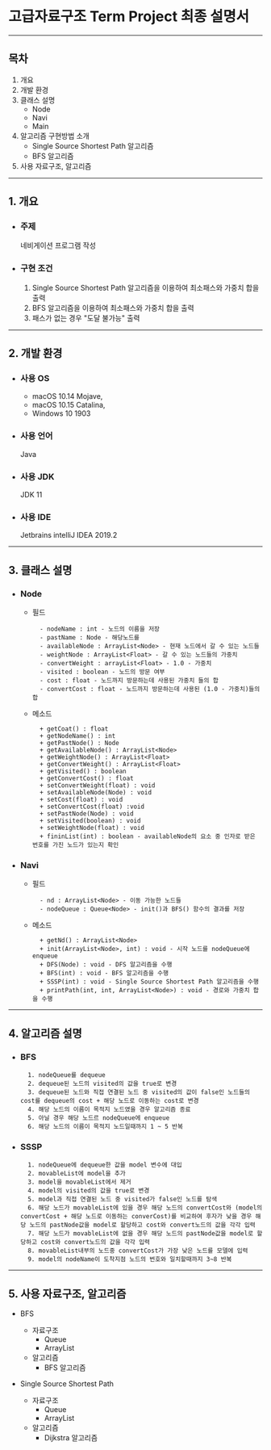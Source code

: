 #  고급자료구조 Term Project 최종 설명서
---
## 목차
1. 개요
2. 개발 환경
4. 클래스 설명
    * Node
    * Navi
    * Main
5. 알고리즘 구현방법 소개
    * Single Source Shortest Path 알고리즘
    * BFS 알고리즘
6. 사용 자료구조, 알고리즘

---
## 1. 개요

* ### 주제
    네비게이션 프로그램 작성
* ### 구현 조건
    1. Single Source Shortest Path 알고리즘을 이용하여 최소패스와 가중치 합을 출력
    2. BFS 알고리즘을 이용하여 최소패스와 가중치 합을 출력
    3. 패스가 없는 경우 "도달 불가능" 출력
---
## 2. 개발 환경
* ### 사용 OS
    * macOS 10.14 Mojave,
    * macOS 10.15 Catalina,
    * Windows 10 1903
* ### 사용 언어
    Java
* ### 사용 JDK
    JDK 11
* ### 사용 IDE
    Jetbrains intelliJ IDEA 2019.2
---
## 3. 클래스 설명
* ### Node

    * 필드

            - nodeName : int - 노드의 이름을 저장
            - pastName : Node - 해당노드를 
            - availableNode : ArrayList<Node> - 현재 노드에서 갈 수 있는 노드들
            - weightNode : ArrayList<Float> - 갈 수 있는 노드들의 가중치
            - convertWeight : arrayList<Float> - 1.0 - 가중치
            - visited : boolean - 노드의 방문 여부
            - cost : float - 노드까지 방문하는데 사용된 가중치 들의 합
            - convertCost : float - 노드까지 방문하는데 사용된 (1.0 - 가중치)들의 합

    * 메소드

            + getCoat() : float
            + getNodeName() : int
            + getPastNode() : Node
            + getAvailableNode() : ArrayList<Node>
            + getWeightNode() : ArrayList<Float>
            + getConvertWeight() : ArrayList<Float>
            + getVisited() : boolean
            + getConvertCost() : float
            + setConvertWeight(float) : void
            + setAvailableNode(Node) : void
            + setCost(float) : void
            + setConvertCost(float) :void
            + setPastNode(Node) : void
            + setVisited(boolean) : void
            + setWeightNode(float) : void
            + fininList(int) : boolean - availableNode의 요소 중 인자로 받은 번호를 가진 노드가 있는지 확인


* ### Navi

    - 필드

            - nd : ArrayList<Node> - 이동 가능한 노드들
            - nodeQueue : Queue<Node> - init()과 BFS() 함수의 결과를 저장
    - 메소드

            + getNd() : ArrayList<Node>
            + init(ArrayList<Node>, int) : void - 시작 노드를 nodeQueue에 enqueue
            + DFS(Node) : void - DFS 알고리즘을 수행
            + BFS(int) : void - BFS 알고리즘을 수행
            + SSSP(int) : void - Single Source Shortest Path 알고리즘을 수행
            + printPath(int, int, ArrayList<Node>) : void - 경로와 가중치 합을 수행
---
## 4. 알고리즘 설명
- ### BFS
        1. nodeQueue를 dequeue
        2. dequeue된 노드의 visited의 값을 true로 변경
        3. dequeue된 노드와 직접 연결된 노드 중 visited의 값이 false인 노드들의 cost를 dequeue의 cost + 해당 노드로 이동하는 cost로 변경
        4. 해당 노드의 이름이 목적지 노드였을 경우 알고리즘 종료
        5. 아닐 경우 해당 노드르 nodeQueue에 enqueue
        6. 해당 노드의 이름이 목적지 노드일때까지 1 ~ 5 반복

- ### SSSP
        1. nodeQueue에 dequeue한 값을 model 변수에 대입
        2. movableList에 model을 추가
        3. model을 movableList에서 제거 
        4. model의 visited의 값을 true로 변경
        5. model과 직접 연결된 노드 중 visited가 false인 노드를 탐색
        6. 해당 노드가 movableList에 있을 경우 해당 노드의 convertCost와 (model의 convertCost + 해당 노드로 이동하는 converCost)를 비교하여 후자가 낮을 경우 해당 노드의 pastNode값을 model로 할당하고 cost와 convert노드의 값을 각각 입력
        7. 해당 노드가 movableList에 없을 경우 해당 노드의 pastNode값을 model로 할당하고 cost와 convert노드의 값을 각각 입력
        8. movableList내부의 노드중 convertCost가 가장 낮은 노드를 모델에 입력 
        9. model의 nodeName이 도착지점 노드의 번호와 일치할때까지 3~8 반복
---
## 5. 사용 자료구조, 알고리즘
- BFS

    * 자료구조
        * Queue
        * ArrayList
    * 알고리즘
        * BFS 알고리즘

- Single Source Shortest Path

    * 자료구조
        * Queue
        * ArrayList
    * 알고리즘
        * Dijkstra 알고리즘